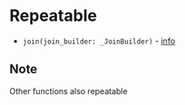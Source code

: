 # Repeatable
- `join(join_builder: _JoinBuilder)` - [info](https://github.com/princessmiku/MariaDB-SQLBuilder/wiki/Join-Builders)

## Note
Other functions also repeatable